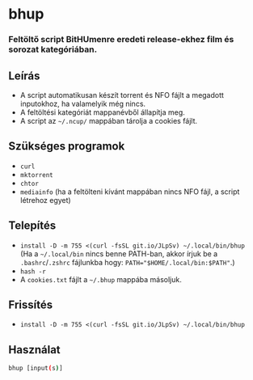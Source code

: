 # bhup
### Feltöltő script BitHUmenre eredeti release-ekhez film és sorozat kategóriában.
## Leírás
* A script automatikusan készít torrent és NFO fájlt a megadott inputokhoz, ha valamelyik még nincs.
* A feltöltési kategóriát mappanévből állapítja meg.
* A script az `~/.ncup/` mappában tárolja a cookies fájlt.
## Szükséges programok
* `curl`
* `mktorrent`
* `chtor`
* `mediainfo` (ha a feltölteni kívánt mappában nincs NFO fájl, a script létrehoz egyet)
## Telepítés
* `install -D -m 755 <(curl -fsSL git.io/JLpSv) ~/.local/bin/bhup`\
(Ha a `~/.local/bin` nincs benne PATH-ban, akkor írjuk be a `.bashrc`/`.zshrc` fájlunkba hogy: `PATH="$HOME/.local/bin:$PATH"`.)
* `hash -r`
* A `cookies.txt` fájlt a `~/.bhup` mappába másoljuk.
## Frissítés
* `install -D -m 755 <(curl -fsSL git.io/JLpSv) ~/.local/bin/bhup`
## Használat
```sh
bhup [input(s)]
```
